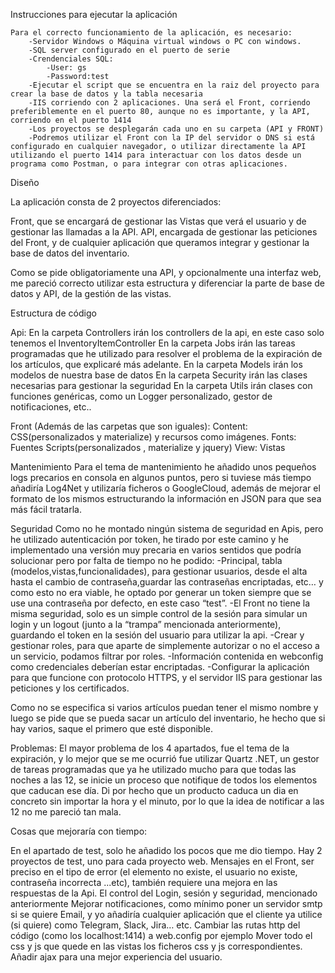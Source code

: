 Instrucciones para ejecutar la aplicación

	Para el correcto funcionamiento de la aplicación, es necesario:
		-Servidor Windows o Máquina virtual windows o PC con windows.
		-SQL server configurado en el puerto de serie
		-Crendenciales SQL:
			-User: gs
			-Password:test
		-Ejecutar el script que se encuentra en la raiz del proyecto para crear la base de datos y la tabla necesaria          		
		-IIS corriendo con 2 aplicaciones. Una será el Front, corriendo preferiblemente en el puerto 80, aunque no es importante, y la API, corriendo en el puerto 1414
		-Los proyectos se desplegarán cada uno en su carpeta (API y FRONT)
		-Podremos utilizar el Front con la IP del servidor o DNS si está configurado en cualquier navegador, o utilizar directamente la API utilizando el puerto 1414 para interactuar con los datos desde un programa como Postman, o para integrar con otras aplicaciones.


Diseño

La aplicación consta de 2 proyectos diferenciados:

Front, que se encargará de gestionar las Vistas que verá el usuario y de gestionar las llamadas a la API.
API, encargada de gestionar las peticiones del Front, y de cualquier aplicación que queramos integrar y gestionar la base de datos del inventario.

Como se pide obligatoriamente una API, y opcionalmente una interfaz web, me pareció correcto utilizar esta estructura y diferenciar la parte de base de datos y API, de la gestión de las vistas.



Estructura de código 

Api:
En la carpeta Controllers irán los controllers de la api, en este caso solo tenemos el InventoryItemController
En la carpeta Jobs irán las tareas programadas que he utilizado para resolver el problema de la expiración de los artículos, que explicaré más adelante.
En la carpeta Models irán los modelos de nuestra base de datos
En la carpeta Security irán las clases necesarias para gestionar la seguridad
En la carpeta Utils irán clases con funciones genéricas, como un Logger personalizado, gestor de notificaciones, etc..

Front (Además de las carpetas que son iguales):
Content: CSS(personalizados y materialize) y recursos como imágenes.
Fonts: Fuentes
Scripts(personalizados , materialize y jquery)
View: Vistas

Mantenimiento
Para el tema de mantenimiento he añadido unos pequeños logs precarios en consola en algunos puntos, pero si tuviese más tiempo añadiría Log4Net y utilizaría ficheros o GoogleCloud, además de mejorar el formato de los mismos estructurando la información en JSON para que sea más fácil tratarla.

Seguridad
Como no he montado ningún sistema de seguridad en Apis, pero he utilizado autenticación por token, he tirado por este camino y he implementado una versión muy precaria en varios sentidos que podría solucionar pero por falta de tiempo no he podido:
	-Principal, tabla (modelos,vistas,funcionalidades), para gestionar usuarios, desde el alta hasta el cambio de contraseña,guardar las contraseñas encriptadas, etc… y como esto no era viable, he optado por generar un token siempre que se use una contraseña por defecto, en este caso “test”. 
	-El Front no tiene la misma seguridad, solo es un simple control de la sesión para simular un login y un logout (junto a la “trampa” mencionada anteriormente), guardando el token en la sesión del usuario para utilizar la api.
	-Crear y gestionar roles, para que aparte de simplemente autorizar o no el acceso a un servicio, podamos filtrar por roles.
	-Información contenida en webconfig como credenciales deberían estar encriptadas.
	-Configurar la aplicación para que funcione con protocolo HTTPS, y el servidor IIS para gestionar las peticiones y los certificados.


Como no se especifica si varios artículos puedan tener el mismo nombre y luego se pide que se pueda sacar un artículo del inventario, he hecho que si hay varios, saque el primero que esté disponible.


Problemas:
	El mayor problema de los 4 apartados, fue el tema de la expiración, y lo mejor que se me ocurrió fue utilizar Quartz .NET, un gestor de tareas programadas que ya he utilizado mucho para que todas las noches a las 12, se inicie un proceso que notifique de todos los elementos que caducan ese día. Di por hecho que un producto caduca un dia en concreto sin importar la hora y el minuto, por lo que la idea de notificar a las 12 no me pareció tan mala.



Cosas que mejoraría con tiempo:

En el apartado de test, solo he añadido los pocos que me dio tiempo. Hay 2 proyectos de test, uno para cada proyecto web.
Mensajes en el Front, ser preciso en el tipo de error (el elemento no existe, el usuario no existe, contraseña incorrecta ...etc), también requiere una mejora en las respuestas de la Api.
El control del Login, sesión y seguridad, mencionado anteriormente
Mejorar notificaciones, como mínimo poner un servidor smtp si se quiere Email, y yo añadiría cualquier aplicación que el cliente ya utilice (si quiere) como Telegram, Slack, Jira… etc.
Cambiar las rutas http del código (como los localhost:1414) a web.config por ejemplo
Mover todo el css y js que quede en las vistas los ficheros css y js correspondientes.
Añadir ajax para una mejor experiencia del usuario.













